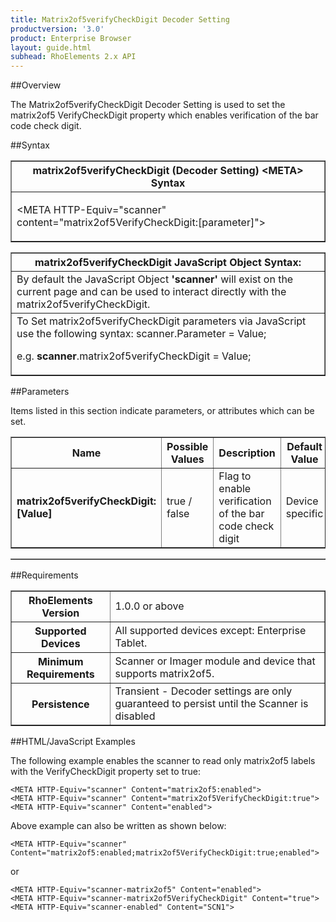 ```yaml
---
title: Matrix2of5verifyCheckDigit Decoder Setting
productversion: '3.0'
product: Enterprise Browser
layout: guide.html
subhead: RhoElements 2.x API
---
```


##Overview

The Matrix2of5verifyCheckDigit Decoder Setting is used to set the matrix2of5 VerifyCheckDigit property which enables verification of the bar code check digit.

##Syntax

<table class="facelift" style="width:100%" border="1" padding="5px"> <tr><th class="tableHeading">matrix2of5verifyCheckDigit (Decoder Setting) &lt;META&gt; Syntax
</th></tr><tr><td class="clsSyntaxCells clsOddRow"><p>&lt;META HTTP-Equiv="scanner" content="matrix2of5VerifyCheckDigit:[parameter]"&gt;</p></td></tr></table>
<table class="facelift" style="width:100%" border="1" padding="5px"> <tr><th class="tableHeading">matrix2of5verifyCheckDigit JavaScript Object Syntax:</th></tr><tr><td class="clsSyntaxCells clsOddRow">
By default the JavaScript Object <b>'scanner'</b> will exist on the current page and can be used to interact directly with the matrix2of5verifyCheckDigit.
</td></tr><tr><td class="clsSyntaxCells clsEvenRow">
To Set matrix2of5verifyCheckDigit parameters via JavaScript use the following syntax: scanner.Parameter = Value;
<P />e.g. <b>scanner</b>.matrix2of5verifyCheckDigit = Value;
</td></tr></table>

##Parameters


Items listed in this section indicate parameters, or attributes which can be set.
<table class="facelift" style="width:100%" border="1" padding="5px"> <col width="20%" /><col width="20%" /><col width="38%" /><col width="22%" /><tr><th class="tableHeading">Name</th><th class="tableHeading">Possible Values</th><th class="tableHeading">Description</th><th class="tableHeading">Default Value</th></tr><tr><td class="clsSyntaxCells clsOddRow"><b>matrix2of5verifyCheckDigit:[Value]
</b></td><td class="clsSyntaxCells clsOddRow">true / false</td><td class="clsSyntaxCells clsOddRow">Flag to enable verification of the bar code check digit</td><td class="clsSyntaxCells clsOddRow">Device specific</td></tr></table>
<table class="facelift" style="width:100%" border="1" padding="5px"> <col width="78%" /><col width="8%" /><col width="1%" /><col width="5%" /><col width="1%" /><col width="5%" /><col width="2%" /></table>





##Requirements

<table class="facelift" style="width:100%" border="1" padding="5px"> <tr><th class="tableHeading">RhoElements Version</th><td class="clsSyntaxCell clsEvenRow">1.0.0 or above
</td></tr><tr><th class="tableHeading">Supported Devices</th><td class="clsSyntaxCell clsOddRow">All supported devices except: Enterprise Tablet.</td></tr><tr><th class="tableHeading">Minimum Requirements</th><td class="clsSyntaxCell clsOddRow">Scanner or Imager module and device that supports matrix2of5.</td></tr><tr><th class="tableHeading">Persistence</th><td class="clsSyntaxCell clsEvenRow">Transient - Decoder settings are only guaranteed to persist until the Scanner is disabled</td></tr></table>


##HTML/JavaScript Examples

The following example enables the scanner to read only matrix2of5 labels with the VerifyCheckDigit property set to true:

	<META HTTP-Equiv="scanner" Content="matrix2of5:enabled">
	<META HTTP-Equiv="scanner" Content="matrix2of5VerifyCheckDigit:true">
	<META HTTP-Equiv="scanner" Content="enabled">
	
Above example can also be written as shown below:

	<META HTTP-Equiv="scanner" Content="matrix2of5:enabled;matrix2of5VerifyCheckDigit:true;enabled">
	
or

	<META HTTP-Equiv="scanner-matrix2of5" Content="enabled">
	<META HTTP-Equiv="scanner-matrix2of5VerifyCheckDigit" Content="true">
	<META HTTP-Equiv="scanner-enabled" Content="SCN1">
	





